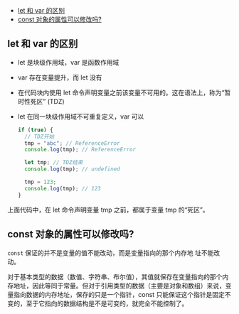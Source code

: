 <!-- START doctoc generated TOC please keep comment here to allow auto update -->
<!-- DON'T EDIT THIS SECTION, INSTEAD RE-RUN doctoc TO UPDATE -->


- [let 和 var 的区别](#let-%E5%92%8C-var-%E7%9A%84%E5%8C%BA%E5%88%AB)
- [const 对象的属性可以修改吗?](#const-%E5%AF%B9%E8%B1%A1%E7%9A%84%E5%B1%9E%E6%80%A7%E5%8F%AF%E4%BB%A5%E4%BF%AE%E6%94%B9%E5%90%97)

<!-- END doctoc generated TOC please keep comment here to allow auto update -->

## let 和 var 的区别

- let 是块级作用域，var 是函数作用域
- var 存在变量提升，而 let 没有
- 在代码块内使用 let 命令声明变量之前该变量不可用的。这在语法上，称为“暂时性死区” (TDZ)
- let 在同一块级作用域不可重复定义，var 可以

  ```js
  if (true) {
    // TDZ开始
    tmp = "abc"; // ReferenceError
    console.log(tmp); // ReferenceError

    let tmp; // TDZ结束
    console.log(tmp); // undefined

    tmp = 123;
    console.log(tmp); // 123
  }
  ```

上面代码中，在 let 命令声明变量 tmp 之前，都属于变量 tmp 的“死区”。

## const 对象的属性可以修改吗?

`const` 保证的并不是变量的值不能改动，而是变量指向的那个内存地
址不能改动。

对于基本类型的数据（数值、字符串、布尔值），其值就保存在变量指向的那个内存地址，因此等同于常量。但对于引用类型的数据（主要是对象和数组）来说，变量指向数据的内存地址，保存的只是一个指针，const 只能保证这个指针是固定不变的，至于它指向的数据结构是不是可变的，就完全不能控制了。
